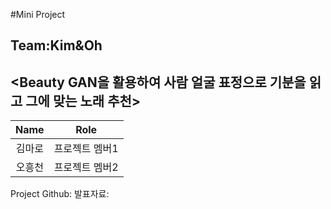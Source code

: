 #Mini Project
## Team:Kim&Oh
## <Beauty GAN을 활용하여 사람 얼굴 표정으로 기분을 읽고 그에 맞는 노래 추천>
|Name|Role|
|:---:|:---:|
|김마로|프로젝트 멤버1|
|오흥천|프로젝트 멤버2|
Project Github:
발표자료: 
